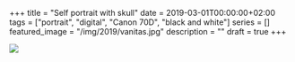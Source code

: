 +++
title =  "Self portrait with skull"
date = 2019-03-01T00:00:00+02:00
tags = ["portrait", "digital", "Canon 70D", "black and white"]
series = []
featured_image = "/img/2019/vanitas.jpg"
description = ""
draft = true
+++

![](/img/2019/vanitas.jpg)
